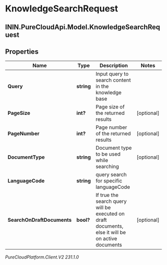 # KnowledgeSearchRequest

## ININ.PureCloudApi.Model.KnowledgeSearchRequest

## Properties

|Name | Type | Description | Notes|
|------------ | ------------- | ------------- | -------------|
| **Query** | **string** | Input query to search content in the knowledge base | |
| **PageSize** | **int?** | Page size of the returned results | [optional] |
| **PageNumber** | **int?** | Page number of the returned results | [optional] |
| **DocumentType** | **string** | Document type to be used while searching | [optional] |
| **LanguageCode** | **string** | query search for specific languageCode | |
| **SearchOnDraftDocuments** | **bool?** | If true the search query will be executed on draft documents, else it will be on active documents | [optional] |



_PureCloudPlatform.Client.V2 231.1.0_
